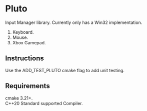 # Pluto
Input Manager library. Currently only has a Win32 implementation.

1. Keyboard.
2. Mouse.
3. Xbox Gamepad.

## Instructions
Use the ADD_TEST_PLUTO cmake flag to add unit testing.

## Requirements
cmake 3.21+.\
C++20 Standard supported Compiler.
